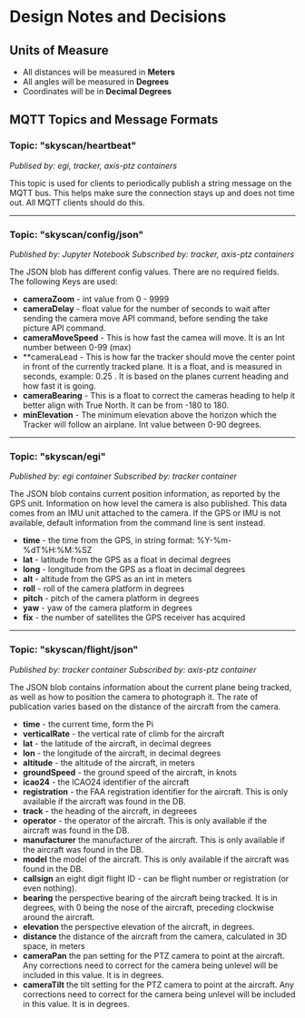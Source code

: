 # Design Notes and Decisions

## Units of Measure

- All distances will be measured in **Meters**
- All angles will be measured in **Degrees**
- Coordinates will be in **Decimal Degrees**


## MQTT Topics and Message Formats


### Topic: "skyscan/heartbeat"
*Publised by: egi, tracker, axis-ptz containers*

This topic is used for clients to periodically publish a string message on the MQTT bus. This helps make sure the connection stays up and does not time out. All MQTT clients should do this.

---

### Topic: "skyscan/config/json"
*Published by: Jupyter Notebook*
*Subscribed by: tracker, axis-ptz containers*

The JSON blob has different config values. There are no required fields. The following Keys are used:
- **cameraZoom** - int value from 0 - 9999
- **cameraDelay** - float value for the number of seconds to wait after sending the camera move API command, before sending the take picture API command.
- **cameraMoveSpeed** - This is how fast the camea will move. It is an Int number between 0-99 (max)
- **cameraLead - This is how far the tracker should move the center point in front of the currently tracked plane. It is a float, and is measured in seconds, example: 0.25 . It is based on the planes current heading and how fast it is going. 
- **cameraBearing** - This is a float to correct the cameras heading to help it better align with True North. It can be from -180 to 180. 
- **minElevation** - The minimum elevation above the horizon which the Tracker will follow an airplane. Int value between 0-90 degrees.

---

### Topic: "skyscan/egi"
*Published by: egi container*
*Subscribed by: tracker container*


The JSON blob contains current position information, as reported by the GPS unit. Information on how level the camera is also published. This data comes from an IMU unit attached to the camera. If the GPS or IMU is not available, default information from the command line is sent instead.
- **time** - the time from the GPS, in string format: %Y-%m-%dT%H:%M:%SZ
- **lat** - latitude from the GPS as a float in decimal degrees
- **long** - longitude from the GPS as a float in decimal degrees
- **alt** - altitude from the GPS as an int in meters
- **roll** - roll of the camera platform in degrees
- **pitch** - pitch of the camera platform in degrees
- **yaw** - yaw of the camera platform in degrees
- **fix** - the number of satellites the GPS receiver has acquired

---

### Topic: "skyscan/flight/json"
*Published by: tracker container*
*Subscribed by: axis-ptz container*


The JSON blob contains information about the current plane being tracked, as well as how to position the camera to photograph it. The rate of publication varies based on the distance of the aircraft from the camera.

- **time** - the current time, form the Pi
- **verticalRate** - the vertical rate of climb for the aircraft
- **lat** - the latitude of the aircraft, in decimal degrees
- **lon** - the longitude of the aircraft, in decimal degrees
- **altitude** - the altitude of the aircraft, in meters
- **groundSpeed** - the ground speed of the aircraft, in knots
- **icao24** - the ICAO24 identifier of the aircraft
- **registration** - the FAA registration identifier for the aircraft. This is only available if the aircraft was found in the DB.
- **track** - the heading of the aircraft, in degreees
- **operator** - the operator of the aircraft. This is only available if the aircraft was found in the DB.
- **manufacturer** the manufacturer of the aircraft. This is only available if the aircraft was found in the DB.
- **model** the model of the aircraft. This is only available if the aircraft was found in the DB.
- **callsign** an eight digit flight ID - can be flight number or registration (or even nothing).
- **bearing** the perspective bearing of the aircraft being tracked. It is in degrees, with 0 being the nose of the aircraft, preceding clockwise around the aircraft.
- **elevation** the perspective elevation of the aircraft, in degrees.
- **distance** the distance of the aircraft from the camera, calculated in 3D space, in meters
- **cameraPan** the pan setting for the PTZ camera to point at the aircraft. Any corrections need to correct for the camera being unlevel will be included in this value. It is in degrees.
- **cameraTilt** the tilt setting for the PTZ camera to point at the aircraft. Any corrections need to correct for the camera being unlevel will be included in this value. It is in degrees.


        